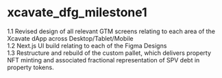 # xcavate_dfg_milestone1

1.1 Revised design of all relevant GTM screens relating to each area of the Xcavate dApp across Desktop/Tablet/Mobile </br>
1.2 Next.js UI build relating to each of the Figma Designs </br>
1.3 Restructure and rebuild of the custom pallet, which delivers property NFT minting and associated fractional representation of SPV debt in property tokens.
